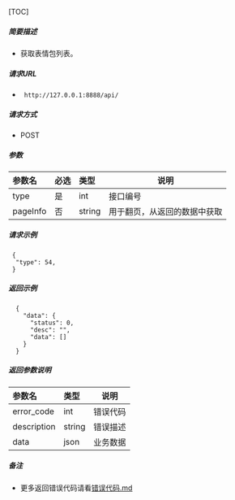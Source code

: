


[TOC]
    
##### 简要描述

- 获取表情包列表。

##### 请求URL
- ` http://127.0.0.1:8888/api/`
  
##### 请求方式
- POST 

##### 参数

| 参数名      | 必选 | 类型     | 说明             |   
|:---------|:---|:-------|----------------|   
| type     | 是  | int    | 接口编号           |   
| pageInfo | 否  | string | 用于翻页，从返回的数据中获取 |   

##### 请求示例

```
 {
  "type": 54,
 } 
```

##### 返回示例 

``` 
  {
    "data": {
      "status": 0,
      "desc": "",
      "data": []
    }
  }
```

##### 返回参数说明 

| 参数名         | 类型     | 说明   |   
|:------------|:-------|------|   
| error_code  | int    | 错误代码 |   
| description | string | 错误描述 |   
| data        | json   | 业务数据 |   

##### 备注 

- 更多返回错误代码请看[错误代码.md](../错误代码.md)






